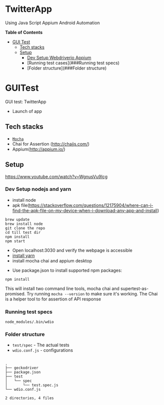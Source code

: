 # TwitterApp
Using Java Script Appium Android Automation
<!-- START doctoc generated TOC please keep comment here to allow auto update -->
<!-- DON'T EDIT THIS SECTION, INSTEAD RE-RUN doctoc TO UPDATE -->
**Table of Contents**

- [GUI Test](#GUITest)
  - [Tech stacks](#tech-stacks)
  - [Setup](#setup)
    - [Dev Setup Webdriverio Appium](#setup)
    - [Running test cases](###Running test specs)
    - [Folder structure](###Folder structure)
<!-- END doctoc generated TOC please keep comment here to allow auto update -->

# GUITest
GUI test: TwitterApp 
- Launch of app

## Tech stacks

- [`Mocha`](https://mochajs.org/)
- Chai for Assertion (http://chaijs.com/)
- Appium(http://appium.io/)

## Setup

https://www.youtube.com/watch?v=WgnusVu9Icg
### Dev Setup nodejs and yarn
* install node
* apk file(https://stackoverflow.com/questions/12175904/where-can-i-find-the-apk-file-on-my-device-when-i-download-any-app-and-install)
```
brew update
brew install node
git clone the repo
cd till test dir
npm install
npm start
```
* Open localhost:3030 and verify the webpage is accessible
* [install yarn](https://yarnpkg.com/lang/en/docs/install/)
* install mocha chai and appium desktop
- Use package.json to install supported npm packages:
```
npm install

```
This will install two command line tools, mocha chai and supertest-as-promised. Try running `mocha --version` to make sure it's working.
The Chai is a helper tool to for assertion of API response

### Running test specs

```
node_modules/.bin/wdio

```


### Folder structure

- `test/spec` -  The actual tests 
- `wdio.conf.js` -  configurations


````

.
├── geckodriver
├── package.json
├── test
│   └── spec
│       └── test.spec.js
└── wdio.conf.js

2 directories, 4 files


````


